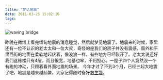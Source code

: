 ```yaml
---
title: "梦见地震"
date: 2011-03-25 15:02:16
tags:
---
```


![](../../../images/2011/2905247078_6d704b6897_z.jpg "waving bridge") 

昨晚在微博上看完缅甸地震的消息睡觉，然后就梦见地震了。地震来的时候，家里还有一位不认识的老太太和一位大叔，奇怪的是我们的房子并没有震感，窗外和平里西街的地面在柔软地起伏着，像波浪一样，有些地方已经裂开了。老太太说还好我们这栋楼只有4层，而且很宽，地基也牢，不用担心。一屋子四个人竟然没一个有跑的冲动，只顾着看外面地震的场景。 今年才过了不到3个月，已经三起大地震了吧，地震是越来越频繁，大家记得随时备好[救生袋](http://www.coletree.com/weblog/?p=930)。